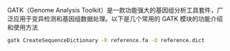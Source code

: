 GATK（Genome Analysis Toolkit）是一款功能强大的基因组分析工具套件，广泛应用于变异检测和基因组数据处理。以下是几个常用的 GATK 模块的功能介绍和使用方法

```bash
gatk CreateSequenceDictionary -R reference.fa -O reference.dict
```

